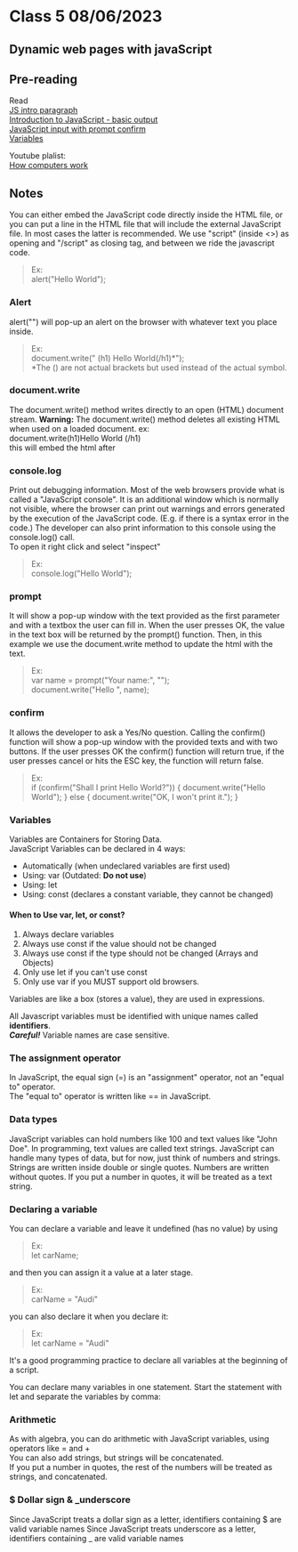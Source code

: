 # Class 5 08/06/2023
## Dynamic web pages with javaScript
## Pre-reading
Read  
[JS intro paragraph](https://developer.mozilla.org/en-US/docs/Web/JavaScript)   
[Introduction to JavaScript - basic output](https://code-maven.com/introduction-to-javascript)  
[JavaScript input with prompt confirm](https://code-maven.com/javascript-input-with-prompt-and-confirm)  
[Variables](https://www.w3schools.com/js/js_variables.asp)  

Youtube plalist:  
[How computers work ](https://www.youtube.com/playlist?list=PLzdnOPI1iJNcsRwJhvksEo1tJqjIqWbN-)

## Notes
You can either embed the JavaScript code directly inside the HTML file, or you can put a line in the HTML file that will include the external JavaScript file. In most cases the latter is recommended. We use "script" (inside <>) as opening and "/script" as closing tag, and between we ride the javascript code.
>Ex:  
alert("Hello World");

### Alert
alert("") will pop-up an alert on the browser with whatever text you place inside.
>Ex:  
document.write(" (h1) Hello World(/h1)*");  
*The () are not actual brackets but used instead of the actual symbol. 

### document.write
The document.write() method writes directly to an open (HTML) document stream.
**Warning:**
The document.write() method deletes all existing HTML when used on a loaded document.
ex:  
document.write(h1)Hello World (/h1)  
this will embed the html after  

### console.log
Print out debugging information.
Most of the web browsers provide what is called a "JavaScript console". It is an additional window which is normally not visible, where the browser can print out warnings and errors generated by the execution of the JavaScript code. (E.g. if there is a syntax error in the code.) The developer can also print information to this console using the console.log() call.  
To open it right click and select "inspect"
>Ex:  
console.log("Hello World");

### prompt
It will show a pop-up window with the text provided as the first parameter and with a textbox the user can fill in. When the user presses OK, the value in the text box will be returned by the prompt() function. Then, in this example we use the document.write method to update the html with the text.
>Ex:  
var name = prompt("Your name:", "");  
document.write("Hello ", name);

### confirm
It allows the developer to ask a Yes/No question. Calling the confirm() function will show a pop-up window with the provided texts and with two buttons. If the user presses OK the confirm() function will return true, if the user presses cancel or hits the ESC key, the function will return false.

>Ex:  
if (confirm("Shall I print Hello World?")) {
    document.write("Hello World");
} else {
    document.write("OK, I won't print it.");
}


### Variables
Variables are Containers for Storing Data.  
JavaScript Variables can be declared in 4 ways:

- Automatically (when undeclared variables are first used)
- Using: var (Outdated: **Do not use**)
- Using: let
- Using: const (declares a constant variable, they cannot be changed)  
#### When to Use var, let, or const?
1. Always declare variables
2. Always use const if the value should not be changed
3. Always use const if the type should not be changed (Arrays and Objects)
4. Only use let if you can't use const
5. Only use var if you MUST support old browsers.

Variables are like a box (stores a value), they are used in expressions.

All Javascript variables must be identified with unique names called **identifiers**.  
_**Careful!**_ Variable names are case sensitive.

### The assignment operator
In JavaScript, the equal sign (=) is an "assignment" operator, not an "equal to" operator.  
The "equal to" operator is written like == in JavaScript.

### Data types
JavaScript variables can hold numbers like 100 and text values like "John Doe".
In programming, text values are called text strings.
JavaScript can handle many types of data, but for now, just think of numbers and strings.
Strings are written inside double or single quotes. Numbers are written without quotes.
If you put a number in quotes, it will be treated as a text string.

### Declaring a variable
You can declare a variable and leave it undefined (has no value) by using 
>Ex:  
let carName;

and then you can assign it a value at a later stage.
>Ex:  
carName = "Audi"

you can also declare it when you declare it:
>Ex:  
let carName = "Audi"

It's a good programming practice to declare all variables at the beginning of a script.

You can declare many variables in one statement.
Start the statement with let and separate the variables by comma:

### Arithmetic
As with algebra, you can do arithmetic with JavaScript variables, using operators like = and +  
You can also add strings, but strings will be concatenated.  
If you put a number in quotes, the rest of the numbers will be treated as strings, and concatenated.

### $ Dollar sign & _underscore
Since JavaScript treats a dollar sign as a letter, identifiers containing $ are valid variable names
Since JavaScript treats underscore as a letter, identifiers containing _ are valid variable names






<!-- Read & did the notes for this acidentally, to be used when these required reading is in use


### Counter
In HTML5 **localStorage** is a term used for a flat key-value database inside the browser that can be accessed using JavaScript.  
This following example will be a counter that increments by one each time you refresh the page.  
>Ex:  
(div id="counter"_)(/div)
var n = localStorage.getItem('on_load_counter');   
if (n === null) {  
    n = 0;  
}  
n++;  
localStorage.setItem("on_load_counter", n);  
document.getElementById('counter').innerHTML = n;  

The example contains a single HTML div element that has a unique ID counter and a piece of JavaScript. The getItem method of the localStorage class will fetch the current value of the given key (in this case 'on_load_counter') and assign it to n.

The first time we load the page there won't be such key, and thus getItem will return a null value.

Next we check if the retreived value was indeed null and if it was, we initialize our counter to 0.

Then comes the incrementing of the counter n++;.

Then using the setItem method of localStorage we set the value of the 'on_load_counter' key to whatever is in n.

The final step is displaying the new number on the HTML page. document.getElementById('counter') provides access to HTML element with the id counter and then we set its content to be the value of n.

### Reset the counter

>Ex:  
(div id="counter")(/div)  
(button id="reset")Reset(/button)  
var n = localStorage.getItem('on_load_counter');  
if (n === null) {  
    n = 0;  
}  
n++;  
localStorage.setItem("on_load_counter", n);  
document.getElementById('counter').innerHTML = n;  
function reset_counter() {  
    localStorage.removeItem('on_load_counter');  
}  
document.getElementById('reset').addEventListener('click',   reset_counter);  

In this example we added another HTML element, a button with an ID of reset. In the JavaScript code we added a function called reset_counter that, if called, will use the removeItem method of localStorage to remove a key/value pair from the local storage.

In the last line we use document.getElementById('reset') again to identify the HTML button, and then we attach an event listener using the addEventListener method. This will make JavaScript execute the reset_counter function every time the given HTML element (the 'reset' button) is 'click'-ed.
-->
